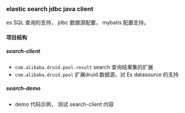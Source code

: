 ### elastic search jdbc java client 
es SQL 查询的支持， jdbc 数据源配置， mybatis 配置支持。

#### 项目结构
##### search-client
- ```com.alibaba.druid.pool.result```  search 查询结果集的扩展
- ```com.alibaba.druid.pool```  扩展druid 数据源，对 Es datasource 的支持
##### search-demo
- demo 代码示例， 测试 search-client 内容